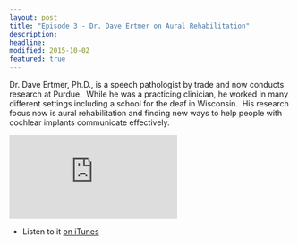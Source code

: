 ```yaml
---
layout: post
title: "Episode 3 - Dr. Dave Ertmer on Aural Rehabilitation"
description: 
headline: 
modified: 2015-10-02
featured: true
---
```


Dr. Dave Ertmer, Ph.D., is a speech pathologist by trade and now conducts
research at Purdue.  While he was a practicing clinician, he worked in many
different settings including a school for the deaf in Wisconsin.  His research
focus now is aural rehabilitation and finding new ways to help people with
cochlear implants communicate effectively.  

<iframe class="soundcloud" scrolling="no" frameborder="no" src="https://w.soundcloud.com/player/?url=https%3A//api.soundcloud.com/tracks/232009250&amp;auto_play=false&amp;hide_related=false&amp;show_comments=true&amp;show_user=true&amp;show_reposts=false&amp;visual=true"></iframe>

- Listen to it [on iTunes](https://itunes.apple.com/us/podcast/speech-path-podcast/id994656448)
